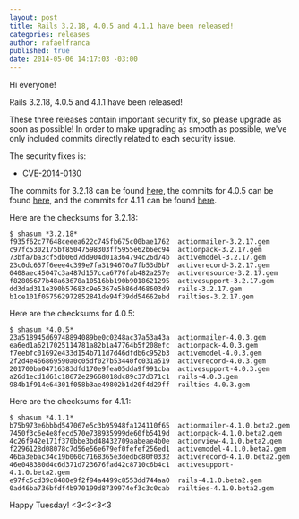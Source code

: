 ```yaml
---
layout: post
title: Rails 3.2.18, 4.0.5 and 4.1.1 have been released!
categories: releases
author: rafaelfranca
published: true
date: 2014-05-06 14:17:03 -03:00
---
```


Hi everyone!

Rails 3.2.18, 4.0.5 and 4.1.1 have been released!

These three releases contain important security fix, so please upgrade as soon
as possible! In order to make upgrading as smooth as possible, we've only
included commits directly related to each security issue.

The security fixes is:

* [CVE-2014-0130]()

The commits for 3.2.18 can be found [here](https://github.com/rails/rails/compare/v3.2.17...v3.2.18),
the commits for 4.0.5 can be found [here](https://github.com/rails/rails/compare/v4.0.4...v4.0.5),
and the commits for 4.1.1 can be found [here](https://github.com/rails/rails/compare/v4.1.0...v4.1.1).

Here are the checksums for 3.2.18:

```
$ shasum *3.2.18*
f935f62c77648ceeea622c745fb675c00bae1762  actionmailer-3.2.17.gem
c97fc5302175bf85047598303ff5955e62b6ec94  actionpack-3.2.17.gem
73bfa7ba3cf5db06d7dd904d01a364794c26d74b  activemodel-3.2.17.gem
23c0dc657f6eee4c399e7fa3194670a7fb53d0b7  activerecord-3.2.17.gem
0408aec45047c3a487d157cca6776fab482a257e  activeresource-3.2.17.gem
f82805677b48a63678a10516bb190b9018621295  activesupport-3.2.17.gem
dd3dad311e390b57683c9e5367e5b86d468603d9  rails-3.2.17.gem
b1ce101f057562972852841de94f39dd54662ebd  railties-3.2.17.gem
```

Here are the checksums for 4.0.5:

```
$ shasum *4.0.5*
23a518945d69748894089be0c0248ac37a53a43a  actionmailer-4.0.3.gem
ea6ed1a6217025114781a82b1a47764b5f208efc  actionpack-4.0.3.gem
f7eebfc01692e433d154b711d7d46dfdb6c952b3  activemodel-4.0.3.gem
2f2d4e466869590a0c05df027b53440fc031a519  activerecord-4.0.3.gem
201700ba04716383dfd170e9fea05dda9f991cba  activesupport-4.0.3.gem
a26d1ecd1d61c18672e29668018dc89c37d371c1  rails-4.0.3.gem
984b1f914e64301f058b3ae49802b1d20f4d29ff  railties-4.0.3.gem
```

Here are the checksums for 4.1.1:

```
$ shasum *4.1.1*
b75b973e6bbbd547067e5c3b95948fa124110f65  actionmailer-4.1.0.beta2.gem
7450f3c6e4e8fecd570e738935999de60fb5419d  actionpack-4.1.0.beta2.gem
4c26f942e171f370bbe3bd48432709aabeae4b0e  actionview-4.1.0.beta2.gem
f2296128d08078c7d56e56e679ef0fefef256ed1  activemodel-4.1.0.beta2.gem
46ba3ebac34c19b060c7168365e3dedbc80f0332  activerecord-4.1.0.beta2.gem
46e048380d4c6d371d723676fad42c8710c6b4c1  activesupport-4.1.0.beta2.gem
e97fc5cd39c8480e9f2f94a4499c8553dd744aa0  rails-4.1.0.beta2.gem
0ad46ba736bfdf4b970199d8739974ef3c3c0cab  railties-4.1.0.beta2.gem
```

Happy Tuesday! <3<3<3<3

